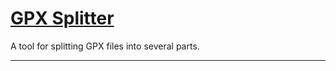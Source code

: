 # [GPX Splitter][pages]

A tool for splitting GPX files into several parts.

---

[pages]: https://gideonparanoid.github.io/gpx-splitter/
